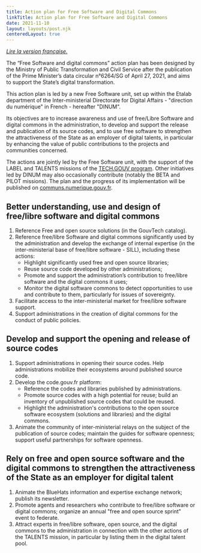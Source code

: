 ```yaml
---
title: Action plan for Free Software and Digital Commons
linkTitle: Action plan for Free Software and Digital Commons
date: 2021-11-10
layout: layouts/post.njk
centeredLayout: true
---
```


*[Lire la version française.](/plan-action-logiciels-libres-et-communs-numeriques/)*

The “Free Software and digital commons” action plan has been designed by the Ministry of Public Transformation and Civil Service after the publication of the Prime Minister’s data circular n°6264/SG of April 27, 2021, and aims to support the State’s digital transformation.

This action plan is led by a new Free Software unit, set up within the Etalab department of the Inter-ministerial Directorate for Digital Affairs - "direction du numérique" in French - hereafter "DINUM".

Its objectives are to increase awareness and use of free/Libre Software and digital commons in the administration, to develop and support the release and publication of its source codes, and to use free software to strengthen the attractiveness of the State as an employer of digital talents, in particular by enhancing the value of public contributions to the projects and communities concerned.

The actions are jointly led by the Free Software unit, with the support of the LABEL and TALENTS missions of the [TECH.GOUV program](https://numerique.gouv.fr/publications/tech-gouv-strategie-et-feuille-de-route-2019-2021/ "TECH.GOUV program - External link").  Other initiatives led by DINUM may also occasionally contribute (notably the BETA and PILOT missions). The plan and the progress of its implementation will be published on [communs.numerique.gouv.fr](https://communs.numerique.gouv.fr "communs.numerique.gouv.fr - External link").

## Better understanding, use and design of free/libre software and digital commons

1. Reference Free and open source solutions (in the GouvTech catalog).
2. Reference free/libre Software and digital commons significantly used by the administration and develop the exchange of internal expertise (in the inter-ministerial base of free/libre software - SILL), including these actions:
   - Highlight significantly used free and open source libraries;
   - Reuse source code developed by other administrations;
   - Promote and support the administration’s contribution to free/libre software and the digital commons it uses;
   - Monitor the digital software commons to detect opportunities to use and contribute to them, particularly for issues of sovereignty.
3. Facilitate access to the inter-ministerial market for free/libre software support.
4. Support administrations in the creation of digital commons for the conduct of public policies.

## Develop and support the opening and release of source codes

1. Support administrations in opening their source codes. Help administrations mobilize their ecosystems around published source code.
2. Develop the code.gouv.fr platform:
   - Reference the codes and libraries published by administrations.
   - Promote source codes with a high potential for reuse; build an inventory of unpublished source codes that could be reused.
   - Highlight the administration's contributions to the open source software ecosystem (solutions and libraries) and the digital commons.
3. Animate the community of inter-ministerial relays on the subject of
   the publication of source codes; maintain the guides for software
   openness; support useful partnerships for software openness.

## Rely on free and open source software and the digital commons to strengthen the attractiveness of the State as an employer for digital talent

1. Animate the BlueHats information and expertise exchange network; publish its newsletter.
2. Promote agents and researchers who contribute to free/libre software or digital commons; organize an annual "free and open source sprint" event to federate.
3. Attract experts in free/libre software, open source, and the digital commons to the administration in connection with the other actions of the TALENTS mission, in particular by listing them in the digital talent pool.
